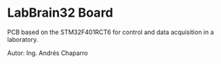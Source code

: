 # LabBrain32 Board

PCB based on the STM32F401RCT6 for control and data acquisition in a laboratory.

Autor: Ing. Andrés Chaparro
